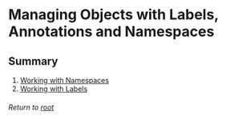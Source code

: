 # Managing Objects with Labels, Annotations and Namespaces

## Summary

1. [Working with Namespaces](01workingWithNamespaces.md)
2. [Working with Labels](02workingWithLabels.md)

###### Return to [root](https://github.com/l12f3r/CKAstudy/)